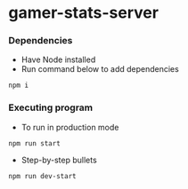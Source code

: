 # gamer-stats-server

### Dependencies

* Have Node installed
* Run command below to add dependencies
```
npm i
```

### Executing program

* To run in production mode
```
npm run start
```

* Step-by-step bullets
```
npm run dev-start
```